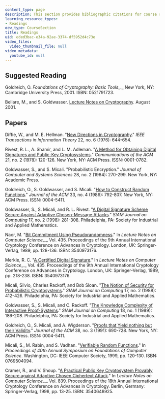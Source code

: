 ```yaml
---
content_type: page
description: This section provides bibliographic citations for course readings.
learning_resource_types:
- Readings
ocw_type: CourseSection
title: Readings
uid: eded3bac-e34a-92ae-3374-df5952d4c73e
video_files:
  video_thumbnail_file: null
video_metadata:
  youtube_id: null
---
```


Suggested Reading
-----------------

Goldreich, O. _Foundations of Cryptography: Basic Tools__._ New York, NY: Cambridge University Press, 2001. ISBN: 0521791723.

Bellare, M., and S. Goldwasser. [Lecture Notes on Cryptography](http://www.cs.ucsd.edu/users/mihir/papers/gb.html). August 2001.

Papers
------

Diffie, W., and M. E. Hellman. "[New Directions in Cryptography](http://citeseer.ist.psu.edu/diffie76new.html)." _IEEE Transactions in Information Theory_ 22, no. 6 (1976): 644-654.

Rivest, R. L., A. Shamir, and L. M. Adleman. "[A Method for Obtaining Digital Signatures and Public-Key Cryptosystems](http://citeseerx.ist.psu.edu/viewdoc/summary?doi=10.1.1.40.5588)." _Communications of the ACM_ 21, no. 2 (1978): 120-126. New York, NY: ACM Press. ISSN: 0001-0782.

Goldwasser, S., and S. Micali. "Probabilistic Encryption." _Journal of Computer and Systems Sciences_ 28, no. 2 (1984): 270-299. New York, NY: Academic Press.

Goldreich, O., S. Goldwasser, and S. Micali. "[How to Construct Random Functions](http://portal.acm.org/citation.cfm?id=6490.6503)." _Journal of the ACM_ 33, no. 4 (1986): 792-807. New York, NY: ACM Press. ISSN: 0004-5411.

Goldwasser, S., S. Micali, and R. L. Rivest. "[A Digital Signature Scheme Secure Against Adaptive Chosen-Message Attacks](http://citeseerx.ist.psu.edu/viewdoc/summary?doi=10.1.1.20.8353)." _SIAM Journal on Computing_ 17, no. 2 (1998): 281-308. Philadelphia, PA: Society for Industrial and Applied Mathematics.

Naor, M. "[Bit Commitment Using Pseudorandomness](http://citeseerx.ist.psu.edu/viewdoc/summary?doi=10.1.1.28.1029)." In _Lecture Notes on Computer Science__._ Vol. 435. Proceedings of the 9th Annual International Cryptology Conference on Advances in Cryptology. London, UK: Springer-Verlag, 1989, pp. 128-136. ISBN: 3540973176.

Merkle, R. C. "[A Certified Digital Signature](http://portal.acm.org/citation.cfm?id=118230)." In _Lecture Notes on Computer Science__._ Vol. 435. Proceedings of the 9th Annual International Cryptology Conference on Advances in Cryptology. London, UK: Springer-Verlag, 1989, pp. 218-238. ISBN: 3540973176.

Micali, Silvio, Charles Rackoff, and Bob Sloan. "[The Notion of Security for Probabilistic Cryptosystems](http://portal.acm.org/citation.cfm?id=45474.45488)." _SIAM Journal on Computing_ 17, no. 2 (1988): 412-426. Philadelphia, PA: Society for Industrial and Applied Mathematics.

Goldwasser, S., S. Micali, and C. Rackoff. "[The Knowledge Complexity of Interactive Proof-Systems](http://portal.acm.org/citation.cfm?id=63408.63434)." _SIAM Journal on Computing_ 18, no. 1 (1989): 186-208. Philadelphia, PA: Society for Industrial and Applied Mathematics.

Goldreich, O., S. Micali, and A. Wigderson. "[Proofs that Yield nothing but their Validity](http://portal.acm.org/citation.cfm?id=116825.116852)." _Journal of the ACM_ 38, no. 3 (1991): 690-728. New York, NY: ACM Press. ISSN: 0004-5411.

Micali, S., M. Rabin, and S. Vadhan. "[Verifiable Random Functions](http://doi.ieeecomputersociety.org/10.1109/SFFCS.1999.814584)." In _Proceedings of 40th Annual Symposium on Foundations of Computer Science_. Washington, DC: IEEE Computer Society, 1999, pp. 120-130. ISBN: 0769504094.

Cramer, R., and V. Shoup. "[A Practical Public Key Cryptosystem Provably Secure against Adaptive Chosen Ciphertext Attack](http://citeseerx.ist.psu.edu/viewdoc/summary?doi=10.1.1.21.5985)." In _Lecture Notes on Computer Science__._ Vol. 839. Proceedings of the 18th Annual International Cryptology Conference on Advances in Cryptology. Berlin, Germany: Springer-Verlag, 1998, pp. 13-25. ISBN: 3540648925.
